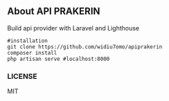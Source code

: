 
## About API PRAKERIN

Build api provider with Laravel and Lighthouse

    #installation
    git clone https://github.com/widiu7omo/apiprakerin
    composer install
    php artisan serve #localhost:8000
### LICENSE
MIT
